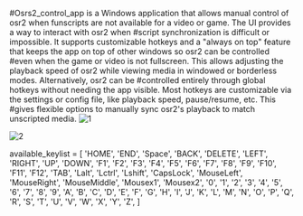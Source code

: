 #Osrs2_control_app is a Windows application that allows manual control of osr2 when funscripts are not available for a video or game. The UI provides a way to interact with osr2 when #script synchronization is difficult or impossible. It supports customizable hotkeys and a "always on top" feature that keeps the app on top of other windows so osr2 can be controlled #even when the game or video is not fullscreen. This allows adjusting the playback speed of osr2 while viewing media in windowed or borderless modes. Alternatively, osr2 can be #controlled entirely through global hotkeys without needing the app visible. Most hotkeys are customizable via the settings or config file, like playback speed, pause/resume, etc. This #gives flexible options to manually sync osr2's playback to match unscripted media.
![1](https://github.com/qinyan-alpha/osr2_control_app/assets/76674227/e436d027-bca3-4c59-ae63-3cb7fa4ba3b7)

![2](https://github.com/qinyan-alpha/osr2_control_app/assets/76674227/6c19e828-36a1-440f-956c-f8e81a1ab7d0)


available_keylist = [
    'HOME', 
    'END',
    'Space',
    'BACK',
    'DELETE',
    'LEFT',
    'RIGHT',
    'UP', 
    'DOWN',
    'F1',
    'F2',
    'F3', 
    'F4',
    'F5',
    'F6',
    'F7',
    'F8',
    'F9',
    'F10',
    'F11',
    'F12',
    'TAB',
    'Lalt',
    'Lctrl',
    'Lshift',
    'CapsLock',
    'MouseLeft',
    'MouseRight',
    'MouseMiddle',
    'Mousex1',
    'Mousex2',
    '0',
    '1',
    '2',
    '3',
    '4',
    '5',
    '6',
    '7',
    '8',
    '9',
    'A',
    'B',
    'C',
    'D',
    'E',
    'F',
    'G',
    'H',
    'I',
    'J',
    'K',
    'L',
    'M',
    'N',
    'O',
    'P',
    'Q',
    'R',
    'S',
    'T',
    'U',
    'V',
    'W',
    'X',
    'Y',
    'Z',
]

